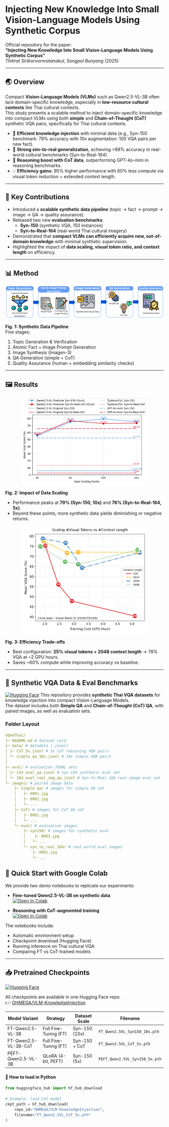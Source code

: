 # Injecting New Knowledge Into Small Vision-Language Models Using Synthetic Corpus

Official repository for the paper:  
**“Injecting New Knowledge Into Small Vision-Language Models Using Synthetic Corpus”**  
*Thitirat Siriborvornratanakul, Songpol Bunyang* (2025)

---

## 🌏 Overview

Compact **Vision-Language Models (VLMs)** such as Qwen2.5-VL-3B often lack domain-specific knowledge, especially in **low-resource cultural contexts** like  Thai cultural contexts.  
This study presents a scalable method to inject domain-specific knowledge into compact VLMs using both **simple** and **Chain-of-Thought (CoT)** synthetic VQA pairs, specifically for Thai cultural contexts.

- 🚀 **Efficient knowledge injection** with minimal data (e.g., Syn-150 benchmark: 79% accuracy with 10x augmentation: 100 VQA pairs per new fact).  
- 🌉 **Strong sim-to-real generalization**, achieving >88% accuracy in real-world cultural benchmarks (Syn-to-Real-164).  
- 🧠 **Reasoning boost with CoT data**, outperforming GPT-4o-mini in reasoning benchmarks.  
- 💡 **Efficiency gains**: 95% higher performance with 60% less compute via visual token reduction + extended context length.  

---

## 🔑 Key Contributions

- Introduced a **scalable synthetic data pipeline** (topic → fact → prompt → image → QA → quality assurance).  
- Released two new **evaluation benchmarks**:  
  - **Syn-150** (synthetic VQA, 150 instances)  
  - **Syn-to-Real-164** (real-world Thai cultural imagery)  
- Demonstrated that **compact VLMs can efficiently acquire new, out-of-domain knowledge** with minimal synthetic supervision.  
- Highlighted the impact of **data scaling, visual token ratio, and context length** on efficiency.  

---

## 📊 Method

<p align="center">
  <img src="Figure1.jpg" />
</p>

**Fig. 1: Synthetic Data Pipeline**  
Five stages:  
1. Topic Generation & Verification  
2. Atomic Fact + Image Prompt Generation  
3. Image Synthesis (Imagen-3)  
4. QA Generation (simple + CoT)  
5. Quality Assurance (human + embedding similarity checks)  

---

## 🖼️ Results

<p align="center">
  <img src="Figure2.jpg" width="400" />
</p>

**Fig. 2: Impact of Data Scaling**  
- Performance peaks at **79% (Syn-150, 10x)** and **76% (Syn-to-Real-164, 5x)**.  
- Beyond these points, more synthetic data yields diminishing or negative returns.  

<p align="center">
  <img src="Figure3.jpg" width="400"/>
</p>

**Fig. 3: Efficiency Trade-offs**  
- Best configuration: **25% visual tokens + 2048 context length** → 78% VQA at ~2 GPU hours.  
- Saves ~60% compute while improving accuracy vs baseline.  

---

## 📂 Synthetic VQA Data & Eval Benchmarks

[![Hugging Face](https://img.shields.io/badge/🤗%20Hugging%20Face-Datasets%20-yellow.svg)](https://huggingface.co/datasets/OHMEGA/VQA4Thai)
This repository provides **synthetic Thai VQA datasets** for knowledge injection into compact Vision-Language Models.  
The dataset includes both **Simple QA** and **Chain-of-Thought (CoT) QA**, with paired images, as well as evaluation sets.  

### Folder Layout
```yaml 
VQA4Thai/
├─ README.md # dataset card
├─ data/ # metadata (.jsonl)
│ ├─ CoT_5x.jsonl # 5x CoT reasoning VQA pairs
│ └─ simple_qa_10x.jsonl # 10x Simple VQA pairs
│ 
├─ eval/ # evaluation JSONL sets
│ ├─ 154_eval_qa.jsonl # Syn-150 synthetic eval set
│ └─ 164_eval_real_img_qa.jsonl # Syn-to-Real-164 real-image eval set
└─ images/ # paired image data
    ├─ simple qa/ # images for simple QA set
    │   ├─ 0001.jpg
    │   ├─ 0002.jpg
    │   └─ ...
    ├─ CoT/ # images for CoT QA set
    │   ├─ 0001.jpg
    │   └─ ...
    └─ eval/ # evaluation images
        ├─ syn150/ # images for synthetic eval
        │    ├─ 0001.jpg
        │   └─ ...
        └─ syn_to_real_164/ # real-world eval images
            ├─ 0001.jpg
            └─ ...

```












## 🚀 Quick Start with Google Colab

We provide two demo notebooks to replicate our experiments:

- **Fine-tuned Qwen2.5-VL-3B on synthetic data**  
  <a href="https://colab.research.google.com/github/YOUR-USERNAME/vlm-knowledge-injection/blob/main/notebooks/FT_SyntheticVQA_Demo.ipynb">
    <img src="https://colab.research.google.com/assets/colab-badge.svg" alt="Open In Colab"/>
  </a>

- **Reasoning with CoT-augmented training**  
  <a href="https://colab.research.google.com/github/YOUR-USERNAME/vlm-knowledge-injection/blob/main/notebooks/CoT_VQA_Demo.ipynb">
    <img src="https://colab.research.google.com/assets/colab-badge.svg" alt="Open In Colab"/>
  </a>

The notebooks include:
- Automatic environment setup  
- Checkpoint download (Hugging Face)  
- Running inference on Thai cultural VQA  
- Comparing FT vs CoT-trained models  

---

## 📥 Pretrained Checkpoints

[![Hugging Face](https://img.shields.io/badge/🤗%20Hugging%20Face-Model%20Hub-yellow.svg)](https://huggingface.co/OHMEGA/VLM-KnowledgeInjection)

All checkpoints are available in one Hugging Face repo:  
👉 [OHMEGA/VLM-KnowledgeInjection](https://huggingface.co/OHMEGA/VLM-KnowledgeInjection)

| Model Variant        | Strategy                | Dataset Scale      | Filename |
|----------------------|-------------------------|-------------------|----------|
| FT-Qwen2.5-VL-3B     | Full Fine-Tuning (FT)   | Syn-150 (10x)     | `FT_Qwen2.5VL_Syn150_10x.pth` |
| FT-Qwen2.5-VL-3B-CoT | Full Fine-Tuning (FT)   | Syn-150 + CoT     | `FT_Qwen2.5VL_CoT_5x.pth` |
| PEFT-Qwen2.5-VL-3B   | QLoRA (4-bit, PEFT)     | Syn-150 (5x)      | `PEFT_Qwen2.5VL_Syn150_5x.pth` |

#### 📌 How to load in Python

```python
from huggingface_hub import hf_hub_download

# Example: load CoT model
ckpt_path = hf_hub_download(
    repo_id="OHMEGA/VLM-KnowledgeInjection",
    filename="FT_Qwen2.5VL_CoT_5x.pth"
)
```
